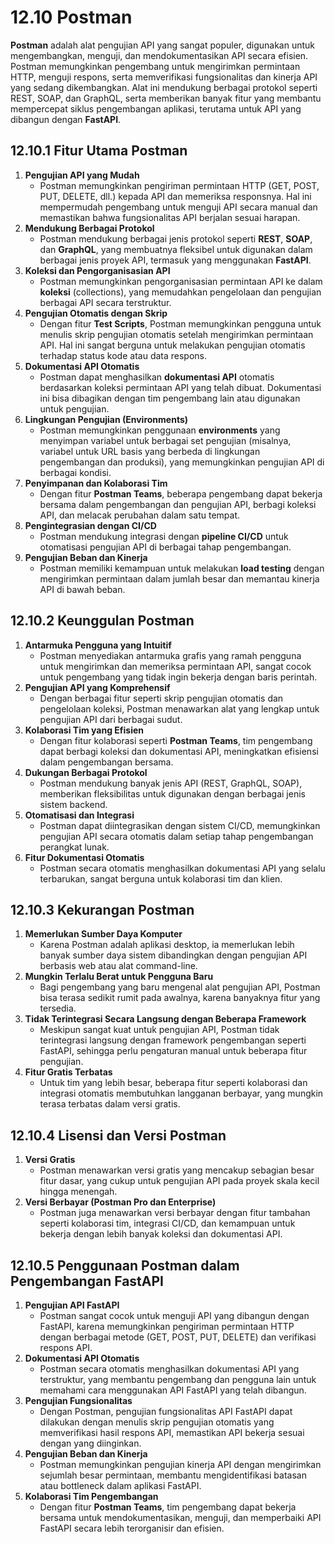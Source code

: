# 12.10 **Postman**

**Postman** adalah alat pengujian API yang sangat populer, digunakan untuk mengembangkan, menguji, dan mendokumentasikan API secara efisien. Postman memungkinkan pengembang untuk mengirimkan permintaan HTTP, menguji respons, serta memverifikasi fungsionalitas dan kinerja API yang sedang dikembangkan. Alat ini mendukung berbagai protokol seperti REST, SOAP, dan GraphQL, serta memberikan banyak fitur yang membantu mempercepat siklus pengembangan aplikasi, terutama untuk API yang dibangun dengan **FastAPI**.

## **12.10.1 Fitur Utama Postman**

1. **Pengujian API yang Mudah**
    - Postman memungkinkan pengiriman permintaan HTTP (GET, POST, PUT, DELETE, dll.) kepada API dan memeriksa responsnya. Hal ini mempermudah pengembang untuk menguji API secara manual dan memastikan bahwa fungsionalitas API berjalan sesuai harapan.
2. **Mendukung Berbagai Protokol**
    - Postman mendukung berbagai jenis protokol seperti **REST**, **SOAP**, dan **GraphQL**, yang membuatnya fleksibel untuk digunakan dalam berbagai jenis proyek API, termasuk yang menggunakan **FastAPI**.
3. **Koleksi dan Pengorganisasian API**
    - Postman memungkinkan pengorganisasian permintaan API ke dalam **koleksi** (collections), yang memudahkan pengelolaan dan pengujian berbagai API secara terstruktur.
4. **Pengujian Otomatis dengan Skrip**
    - Dengan fitur **Test Scripts**, Postman memungkinkan pengguna untuk menulis skrip pengujian otomatis setelah mengirimkan permintaan API. Hal ini sangat berguna untuk melakukan pengujian otomatis terhadap status kode atau data respons.
5. **Dokumentasi API Otomatis**
    - Postman dapat menghasilkan **dokumentasi API** otomatis berdasarkan koleksi permintaan API yang telah dibuat. Dokumentasi ini bisa dibagikan dengan tim pengembang lain atau digunakan untuk pengujian.
6. **Lingkungan Pengujian (Environments)**
    - Postman memungkinkan penggunaan **environments** yang menyimpan variabel untuk berbagai set pengujian (misalnya, variabel untuk URL basis yang berbeda di lingkungan pengembangan dan produksi), yang memungkinkan pengujian API di berbagai kondisi.
7. **Penyimpanan dan Kolaborasi Tim**
    - Dengan fitur **Postman Teams**, beberapa pengembang dapat bekerja bersama dalam pengembangan dan pengujian API, berbagi koleksi API, dan melacak perubahan dalam satu tempat.
8. **Pengintegrasian dengan CI/CD**
    - Postman mendukung integrasi dengan **pipeline CI/CD** untuk otomatisasi pengujian API di berbagai tahap pengembangan.
9. **Pengujian Beban dan Kinerja**
    - Postman memiliki kemampuan untuk melakukan **load testing** dengan mengirimkan permintaan dalam jumlah besar dan memantau kinerja API di bawah beban.

## **12.10.2 Keunggulan Postman**

1. **Antarmuka Pengguna yang Intuitif**
    - Postman menyediakan antarmuka grafis yang ramah pengguna untuk mengirimkan dan memeriksa permintaan API, sangat cocok untuk pengembang yang tidak ingin bekerja dengan baris perintah.
2. **Pengujian API yang Komprehensif**
    - Dengan berbagai fitur seperti skrip pengujian otomatis dan pengelolaan koleksi, Postman menawarkan alat yang lengkap untuk pengujian API dari berbagai sudut.
3. **Kolaborasi Tim yang Efisien**
    - Dengan fitur kolaborasi seperti **Postman Teams**, tim pengembang dapat berbagi koleksi dan dokumentasi API, meningkatkan efisiensi dalam pengembangan bersama.
4. **Dukungan Berbagai Protokol**
    - Postman mendukung banyak jenis API (REST, GraphQL, SOAP), memberikan fleksibilitas untuk digunakan dengan berbagai jenis sistem backend.
5. **Otomatisasi dan Integrasi**
    - Postman dapat diintegrasikan dengan sistem CI/CD, memungkinkan pengujian API secara otomatis dalam setiap tahap pengembangan perangkat lunak.
6. **Fitur Dokumentasi Otomatis**
    - Postman secara otomatis menghasilkan dokumentasi API yang selalu terbarukan, sangat berguna untuk kolaborasi tim dan klien.

## **12.10.3 Kekurangan Postman**

1. **Memerlukan Sumber Daya Komputer**
    - Karena Postman adalah aplikasi desktop, ia memerlukan lebih banyak sumber daya sistem dibandingkan dengan pengujian API berbasis web atau alat command-line.
2. **Mungkin Terlalu Berat untuk Pengguna Baru**
    - Bagi pengembang yang baru mengenal alat pengujian API, Postman bisa terasa sedikit rumit pada awalnya, karena banyaknya fitur yang tersedia.
3. **Tidak Terintegrasi Secara Langsung dengan Beberapa Framework**
    - Meskipun sangat kuat untuk pengujian API, Postman tidak terintegrasi langsung dengan framework pengembangan seperti FastAPI, sehingga perlu pengaturan manual untuk beberapa fitur pengujian.
4. **Fitur Gratis Terbatas**
    - Untuk tim yang lebih besar, beberapa fitur seperti kolaborasi dan integrasi otomatis membutuhkan langganan berbayar, yang mungkin terasa terbatas dalam versi gratis.

## **12.10.4 Lisensi dan Versi Postman**

1. **Versi Gratis**
    - Postman menawarkan versi gratis yang mencakup sebagian besar fitur dasar, yang cukup untuk pengujian API pada proyek skala kecil hingga menengah.
2. **Versi Berbayar (Postman Pro dan Enterprise)**
    - Postman juga menawarkan versi berbayar dengan fitur tambahan seperti kolaborasi tim, integrasi CI/CD, dan kemampuan untuk bekerja dengan lebih banyak koleksi dan dokumentasi API.

## **12.10.5 Penggunaan Postman dalam Pengembangan FastAPI**

1. **Pengujian API FastAPI**
    - Postman sangat cocok untuk menguji API yang dibangun dengan FastAPI, karena memungkinkan pengiriman permintaan HTTP dengan berbagai metode (GET, POST, PUT, DELETE) dan verifikasi respons API.
2. **Dokumentasi API Otomatis**
    - Postman secara otomatis menghasilkan dokumentasi API yang terstruktur, yang membantu pengembang dan pengguna lain untuk memahami cara menggunakan API FastAPI yang telah dibangun.
3. **Pengujian Fungsionalitas**
    - Dengan Postman, pengujian fungsionalitas API FastAPI dapat dilakukan dengan menulis skrip pengujian otomatis yang memverifikasi hasil respons API, memastikan API bekerja sesuai dengan yang diinginkan.
4. **Pengujian Beban dan Kinerja**
    - Postman memungkinkan pengujian kinerja API dengan mengirimkan sejumlah besar permintaan, membantu mengidentifikasi batasan atau bottleneck dalam aplikasi FastAPI.
5. **Kolaborasi Tim Pengembangan**
    - Dengan fitur **Postman Teams**, tim pengembang dapat bekerja bersama untuk mendokumentasikan, menguji, dan memperbaiki API FastAPI secara lebih terorganisir dan efisien.